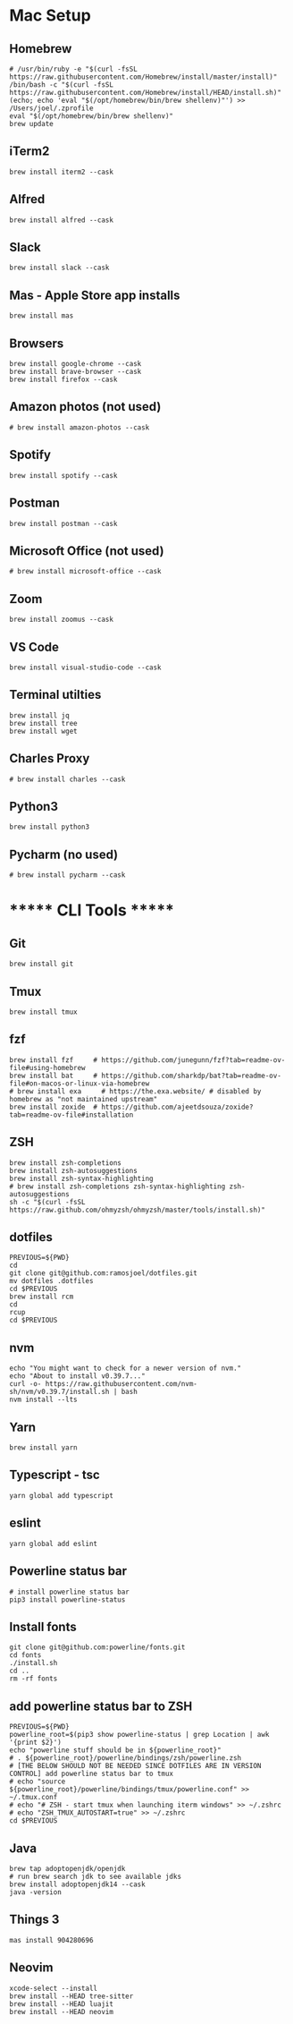 # Mac Setup

## Homebrew
```
# /usr/bin/ruby -e "$(curl -fsSL https://raw.githubusercontent.com/Homebrew/install/master/install)"
/bin/bash -c "$(curl -fsSL https://raw.githubusercontent.com/Homebrew/install/HEAD/install.sh)"
(echo; echo 'eval "$(/opt/homebrew/bin/brew shellenv)"') >> /Users/joel/.zprofile
eval "$(/opt/homebrew/bin/brew shellenv)"
brew update
```

## iTerm2
```
brew install iterm2 --cask
```

## Alfred
```
brew install alfred --cask
```

## Slack
```
brew install slack --cask
```

## Mas - Apple Store app installs
```
brew install mas
```

## Browsers
```
brew install google-chrome --cask
brew install brave-browser --cask
brew install firefox --cask
```

## Amazon photos (not used)
```
# brew install amazon-photos --cask
```

## Spotify
```
brew install spotify --cask 
```

## Postman
```
brew install postman --cask
```

## Microsoft Office (not used)
```
# brew install microsoft-office --cask
```

## Zoom
```
brew install zoomus --cask
```

## VS Code
```
brew install visual-studio-code --cask
```

## Terminal utilties
```
brew install jq
brew install tree
brew install wget
```

## Charles Proxy
```
# brew install charles --cask
```

## Python3
```
brew install python3
```

## Pycharm (no used)
```
# brew install pycharm --cask
```

# ***** CLI Tools ***** #
## Git
```
brew install git
```

## Tmux
```
brew install tmux
```

## fzf
```
brew install fzf     # https://github.com/junegunn/fzf?tab=readme-ov-file#using-homebrew 
brew install bat     # https://github.com/sharkdp/bat?tab=readme-ov-file#on-macos-or-linux-via-homebrew
# brew install exa     # https://the.exa.website/ # disabled by homebrew as "not maintained upstream"
brew install zoxide  # https://github.com/ajeetdsouza/zoxide?tab=readme-ov-file#installation
```

## ZSH
```
brew install zsh-completions
brew install zsh-autosuggestions
brew install zsh-syntax-highlighting
# brew install zsh-completions zsh-syntax-highlighting zsh-autosuggestions
sh -c "$(curl -fsSL https://raw.github.com/ohmyzsh/ohmyzsh/master/tools/install.sh)"
```

## dotfiles
```
PREVIOUS=${PWD}
cd
git clone git@github.com:ramosjoel/dotfiles.git
mv dotfiles .dotfiles
cd $PREVIOUS
brew install rcm
cd
rcup
cd $PREVIOUS
```

## nvm
```
echo "You might want to check for a newer version of nvm."
echo "About to install v0.39.7..."
curl -o- https://raw.githubusercontent.com/nvm-sh/nvm/v0.39.7/install.sh | bash
nvm install --lts
```

## Yarn
```
brew install yarn
```

## Typescript - tsc
```
yarn global add typescript
```

## eslint
```
yarn global add eslint
```

## Powerline status bar
```
# install powerline status bar
pip3 install powerline-status
```

## Install fonts
```
git clone git@github.com:powerline/fonts.git
cd fonts
./install.sh
cd ..
rm -rf fonts
```

## add powerline status bar to ZSH
```
PREVIOUS=${PWD}
powerline_root=$(pip3 show powerline-status | grep Location | awk '{print $2}')
echo "powerline stuff should be in ${powerline_root}"
# . ${powerline_root}/powerline/bindings/zsh/powerline.zsh
# [THE BELOW SHOULD NOT BE NEEDED SINCE DOTFILES ARE IN VERSION CONTROL] add powerline status bar to tmux
# echo "source ${powerline_root}/powerline/bindings/tmux/powerline.conf" >> ~/.tmux.conf
# echo "# ZSH - start tmux when launching iterm windows" >> ~/.zshrc
# echo "ZSH_TMUX_AUTOSTART=true" >> ~/.zshrc
cd $PREVIOUS
```

## Java
```
brew tap adoptopenjdk/openjdk
# run brew search jdk to see available jdks
brew install adoptopenjdk14 --cask
java -version
```

## Things 3
```
mas install 904280696
```

## Neovim
```
xcode-select --install
brew install --HEAD tree-sitter
brew install --HEAD luajit
brew install --HEAD neovim
```

